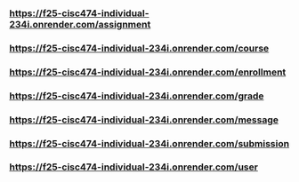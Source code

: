 ### https://f25-cisc474-individual-234i.onrender.com/assignment
### https://f25-cisc474-individual-234i.onrender.com/course
### https://f25-cisc474-individual-234i.onrender.com/enrollment
### https://f25-cisc474-individual-234i.onrender.com/grade
### https://f25-cisc474-individual-234i.onrender.com/message
### https://f25-cisc474-individual-234i.onrender.com/submission
### https://f25-cisc474-individual-234i.onrender.com/user